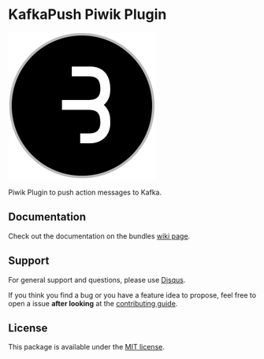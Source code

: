 # KafkaPush Piwik Plugin 
![Alt text](https://raw.githubusercontent.com/bruery/platform/master/src/platform/Resources/img/bruery-logo2.png "Bruery")

Piwik Plugin to push action messages to Kafka.

## Documentation

Check out the documentation on the bundles [wiki page](https://github.com/bruery/piwik-plugin-kafkapush/wiki).

## Support

For general support and questions, please use [Disqus](https://disqus.com/home/channel/thebruery/discussion/channel-thebruery/bug_reporting).

If you think you find a bug or you have a feature idea to propose, feel free to open a issue
**after looking** at the [contributing guide](CONTRIBUTING.md).

## License

This package is available under the [MIT license](LICENSE).